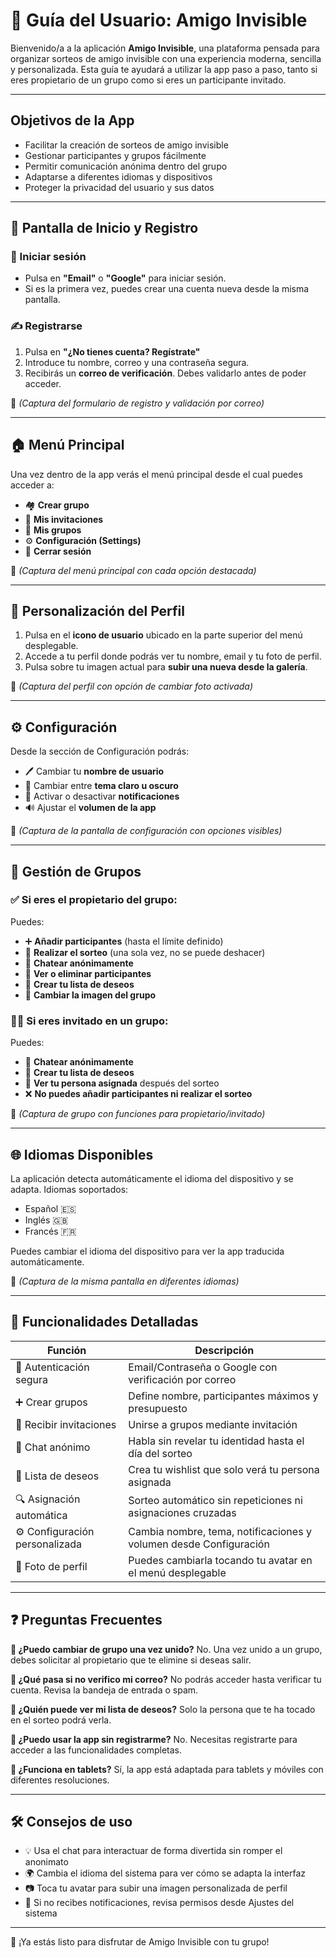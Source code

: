# 📱 Guía del Usuario: Amigo Invisible

Bienvenido/a a la aplicación **Amigo Invisible**, una plataforma pensada para organizar sorteos de amigo invisible con una experiencia moderna, sencilla y personalizada.
Esta guía te ayudará a utilizar la app paso a paso, tanto si eres propietario de un grupo como si eres un participante invitado.

---

## Objetivos de la App

* Facilitar la creación de sorteos de amigo invisible
* Gestionar participantes y grupos fácilmente
* Permitir comunicación anónima dentro del grupo
* Adaptarse a diferentes idiomas y dispositivos
* Proteger la privacidad del usuario y sus datos

---

## 🧭 Pantalla de Inicio y Registro

### 🚪 Iniciar sesión

* Pulsa en **"Email"** o **"Google"** para iniciar sesión.
* Si es la primera vez, puedes crear una cuenta nueva desde la misma pantalla.

### ✍️ Registrarse

1. Pulsa en **"¿No tienes cuenta? Regístrate"**
2. Introduce tu nombre, correo y una contraseña segura.
3. Recibirás un **correo de verificación**. Debes validarlo antes de poder acceder.

📸 *(Captura del formulario de registro y validación por correo)*

---

## 🏠 Menú Principal

Una vez dentro de la app verás el menú principal desde el cual puedes acceder a:

* 🏘 **Crear grupo**
* 📨 **Mis invitaciones**
* 👥 **Mis grupos**
* ⚙️ **Configuración (Settings)**
* 🚪 **Cerrar sesión**

📸 *(Captura del menú principal con cada opción destacada)*

---

## 👤 Personalización del Perfil

1. Pulsa en el **icono de usuario** ubicado en la parte superior del menú desplegable.
2. Accede a tu perfil donde podrás ver tu nombre, email y tu foto de perfil.
3. Pulsa sobre tu imagen actual para **subir una nueva desde la galería**.

📸 *(Captura del perfil con opción de cambiar foto activada)*

---

## ⚙️ Configuración

Desde la sección de Configuración podrás:

* 🖊 Cambiar tu **nombre de usuario**
* 🎨 Cambiar entre **tema claro u oscuro**
* 🔔 Activar o desactivar **notificaciones**
* 🔊 Ajustar el **volumen de la app**

📸 *(Captura de la pantalla de configuración con opciones visibles)*

---

## 👥 Gestión de Grupos

### ✅ Si eres el **propietario del grupo**:

Puedes:

* ➕ **Añadir participantes** (hasta el límite definido)
* 🔀 **Realizar el sorteo** (una sola vez, no se puede deshacer)
* 💬 **Chatear anónimamente**
* 🧾 **Ver o eliminar participantes**
* 🎁 **Crear tu lista de deseos**
* 📸 **Cambiar la imagen del grupo**

### 🙋‍♂️ Si eres **invitado en un grupo**:

Puedes:

* 💬 **Chatear anónimamente**
* 🎁 **Crear tu lista de deseos**
* 👀 **Ver tu persona asignada** después del sorteo
* ❌ **No puedes añadir participantes ni realizar el sorteo**

📸 *(Captura de grupo con funciones para propietario/invitado)*

---

## 🌐 Idiomas Disponibles

La aplicación detecta automáticamente el idioma del dispositivo y se adapta.
Idiomas soportados:

* Español 🇪🇸
* Inglés 🇬🇧
* Francés 🇫🇷

Puedes cambiar el idioma del dispositivo para ver la app traducida automáticamente.

📸 *(Captura de la misma pantalla en diferentes idiomas)*

---

## 📌 Funcionalidades Detalladas

| Función                        | Descripción                                                       |
| ------------------------------ | ----------------------------------------------------------------- |
| 🔐 Autenticación segura        | Email/Contraseña o Google con verificación por correo             |
| ➕ Crear grupos                 | Define nombre, participantes máximos y presupuesto                |
| 📨 Recibir invitaciones        | Unirse a grupos mediante invitación                               |
| 💬 Chat anónimo                | Habla sin revelar tu identidad hasta el día del sorteo            |
| 🎁 Lista de deseos             | Crea tu wishlist que solo verá tu persona asignada                |
| 🔍 Asignación automática       | Sorteo automático sin repeticiones ni asignaciones cruzadas       |
| ⚙️ Configuración personalizada | Cambia nombre, tema, notificaciones y volumen desde Configuración |
| 👤 Foto de perfil              | Puedes cambiarla tocando tu avatar en el menú desplegable         |

---

## ❓ Preguntas Frecuentes

**🔄 ¿Puedo cambiar de grupo una vez unido?**
No. Una vez unido a un grupo, debes solicitar al propietario que te elimine si deseas salir.

**📧 ¿Qué pasa si no verifico mi correo?**
No podrás acceder hasta verificar tu cuenta. Revisa la bandeja de entrada o spam.

**👀 ¿Quién puede ver mi lista de deseos?**
Solo la persona que te ha tocado en el sorteo podrá verla.

**🔐 ¿Puedo usar la app sin registrarme?**
No. Necesitas registrarte para acceder a las funcionalidades completas.

**📱 ¿Funciona en tablets?**
Sí, la app está adaptada para tablets y móviles con diferentes resoluciones.

---

## 🛠 Consejos de uso

* 💡 Usa el chat para interactuar de forma divertida sin romper el anonimato
* 🌍 Cambia el idioma del sistema para ver cómo se adapta la interfaz
* 📷 Toca tu avatar para subir una imagen personalizada de perfil
* 🔕 Si no recibes notificaciones, revisa permisos desde Ajustes del sistema

---

🎉 ¡Ya estás listo para disfrutar de Amigo Invisible con tu grupo!
